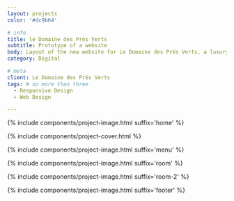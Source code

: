 ```yaml
---
layout: projects
color: '#dc9b64'

# info
title: le Domaine des Prés Verts
subtitle: Prototype of a website
body: Layout of the new website for Le Domaine des Prés Verts, a luxury guest house in Burgundy, France. Project carried out while working at Watapix.
category: Digital

# meta
client: Le Domaine des Prés Verts
tags: # no more than three
  - Responsive Design
  - Web Design

---
```


{% include components/project-image.html 
  suffix='home'
%}

{% include components/project-cover.html %}

{% include components/project-image.html 
  suffix='menu'
%}

{% include components/project-image.html 
  suffix='room'
%}

{% include components/project-image.html 
  suffix='room-2'
%}

{% include components/project-image.html 
  suffix='footer'
%}
